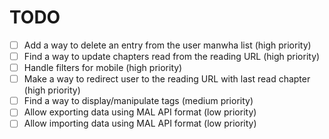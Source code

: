 # TODO

- [ ] Add a way to delete an entry from the user manwha list (high priority)
- [ ] Find a way to update chapters read from the reading URL (high priority)
- [ ] Handle filters for mobile (high priority)
- [ ] Make a way to redirect user to the reading URL with last read chapter (high priority)
- [ ] Find a way to display/manipulate tags (medium priority)
- [ ] Allow exporting data using MAL API format (low priority)
- [ ] Allow importing data using MAL API format (low priority)
